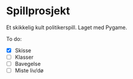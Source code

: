 # Spillprosjekt

Et skikkelig kult politikerspill. Laget med Pygame.

To do:
- [x] Skisse
- [ ] Klasser
- [ ] Bavegelse
- [ ] Miste liv/dø
